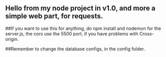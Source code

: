 ## Hello from my node project in v1.0, and more a simple web part, for requests.

##If you want to use this for anything, do npm install and nodemon for the server.js, the cors use the 5500 port, if you have problems with Cross-origin.

##Remember to change the database configs, in the config folder.
